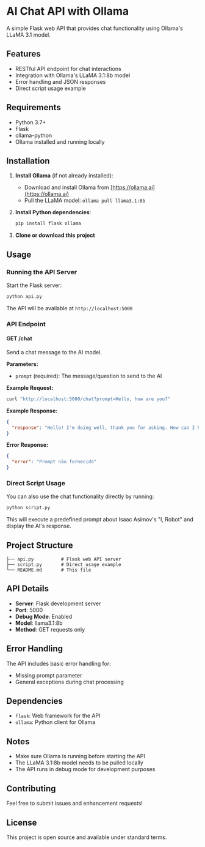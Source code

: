 # AI Chat API with Ollama

A simple Flask web API that provides chat functionality using Ollama's LLaMA 3.1 model.

## Features

- RESTful API endpoint for chat interactions
- Integration with Ollama's LLaMA 3.1:8b model
- Error handling and JSON responses
- Direct script usage example

## Requirements

- Python 3.7+
- Flask
- ollama-python
- Ollama installed and running locally

## Installation

1. **Install Ollama** (if not already installed):
   - Download and install Ollama from [https://ollama.ai](https://ollama.ai)
   - Pull the LLaMA model: `ollama pull llama3.1:8b`

2. **Install Python dependencies**:
   ```bash
   pip install flask ollama
   ```

3. **Clone or download this project**

## Usage

### Running the API Server

Start the Flask server:

```bash
python api.py
```

The API will be available at `http://localhost:5000`

### API Endpoint

#### GET /chat

Send a chat message to the AI model.

**Parameters:**
- `prompt` (required): The message/question to send to the AI

**Example Request:**
```bash
curl "http://localhost:5000/chat?prompt=Hello, how are you?"
```

**Example Response:**
```json
{
  "response": "Hello! I'm doing well, thank you for asking. How can I help you today?"
}
```

**Error Response:**
```json
{
  "error": "Prompt não fornecido"
}
```

### Direct Script Usage

You can also use the chat functionality directly by running:

```bash
python script.py
```

This will execute a predefined prompt about Isaac Asimov's "I, Robot" and display the AI's response.

## Project Structure

```
├── api.py          # Flask web API server
├── script.py       # Direct usage example
└── README.md       # This file
```

## API Details

- **Server**: Flask development server
- **Port**: 5000
- **Debug Mode**: Enabled
- **Model**: llama3.1:8b
- **Method**: GET requests only

## Error Handling

The API includes basic error handling for:
- Missing prompt parameter
- General exceptions during chat processing

## Dependencies

- `flask`: Web framework for the API
- `ollama`: Python client for Ollama

## Notes

- Make sure Ollama is running before starting the API
- The LLaMA 3.1:8b model needs to be pulled locally
- The API runs in debug mode for development purposes

## Contributing

Feel free to submit issues and enhancement requests!

## License

This project is open source and available under standard terms. 
